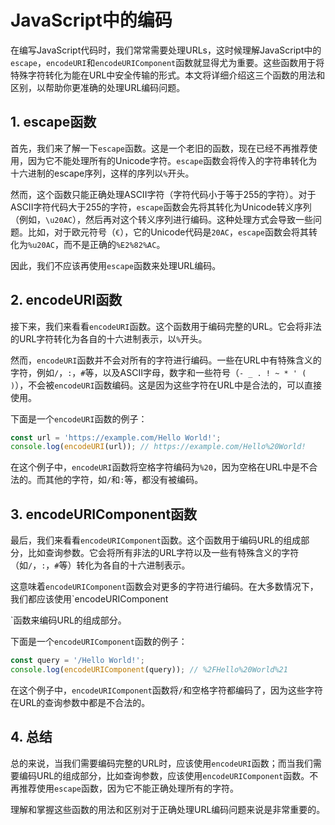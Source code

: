 # JavaScript中的编码

在编写JavaScript代码时，我们常常需要处理URLs，这时候理解JavaScript中的`escape`，`encodeURI`和`encodeURIComponent`函数就显得尤为重要。这些函数用于将特殊字符转化为能在URL中安全传输的形式。本文将详细介绍这三个函数的用法和区别，以帮助你更准确的处理URL编码问题。

## 1. escape函数

首先，我们来了解一下`escape`函数。这是一个老旧的函数，现在已经不再推荐使用，因为它不能处理所有的Unicode字符。`escape`函数会将传入的字符串转化为十六进制的escape序列，这样的序列以`%`开头。

然而，这个函数只能正确处理ASCII字符（字符代码小于等于255的字符）。对于ASCII字符代码大于255的字符，`escape`函数会先将其转化为Unicode转义序列（例如，`\u20AC`），然后再对这个转义序列进行编码。这种处理方式会导致一些问题。比如，对于欧元符号（`€`），它的Unicode代码是`20AC`，`escape`函数会将其转化为`%u20AC`，而不是正确的`%E2%82%AC`。

因此，我们不应该再使用`escape`函数来处理URL编码。

## 2. encodeURI函数

接下来，我们来看看`encodeURI`函数。这个函数用于编码完整的URL。它会将非法的URL字符转化为各自的十六进制表示，以`%`开头。

然而，`encodeURI`函数并不会对所有的字符进行编码。一些在URL中有特殊含义的字符，例如`/`，`:`，`#`等，以及ASCII字母，数字和一些符号（`- _ . ! ~ * ' ( )`），不会被`encodeURI`函数编码。这是因为这些字符在URL中是合法的，可以直接使用。

下面是一个`encodeURI`函数的例子：

```javascript
const url = 'https://example.com/Hello World!';
console.log(encodeURI(url)); // https://example.com/Hello%20World!
```

在这个例子中，`encodeURI`函数将空格字符编码为`%20`，因为空格在URL中是不合法的。而其他的字符，如`/`和`:`等，都没有被编码。

## 3. encodeURIComponent函数

最后，我们来看看`encodeURIComponent`函数。这个函数用于编码URL的组成部分，比如查询参数。它会将所有非法的URL字符以及一些有特殊含义的字符（如`/`，`:`，`#`等）转化为各自的十六进制表示。

这意味着`encodeURIComponent`函数会对更多的字符进行编码。在大多数情况下，我们都应该使用`encodeURIComponent

`函数来编码URL的组成部分。

下面是一个`encodeURIComponent`函数的例子：

```javascript
const query = '/Hello World!';
console.log(encodeURIComponent(query)); // %2FHello%20World%21
```

在这个例子中，`encodeURIComponent`函数将`/`和空格字符都编码了，因为这些字符在URL的查询参数中都是不合法的。

## 4. 总结

总的来说，当我们需要编码完整的URL时，应该使用`encodeURI`函数；而当我们需要编码URL的组成部分，比如查询参数，应该使用`encodeURIComponent`函数。不再推荐使用`escape`函数，因为它不能正确处理所有的字符。

理解和掌握这些函数的用法和区别对于正确处理URL编码问题来说是非常重要的。